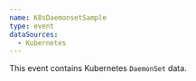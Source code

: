 ```yaml
---
name: K8sDaemonsetSample
type: event
dataSources:
  - Kubernetes
---
```


This event contains Kubernetes `DaemonSet` data.